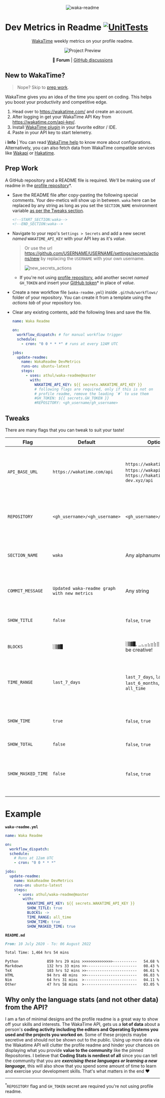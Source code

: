 <center>

![waka-readme](https://socialify.git.ci/athul/waka-readme/image?description=1&forks=1&name=1&pulls=1&stargazers=1&theme=Light)

</center>

# Dev Metrics in Readme [![UnitTests](https://github.com/athul/waka-readme/actions/workflows/testing.yml/badge.svg)](https://github.com/athul/waka-readme/actions/workflows/testing.yml)

<center>

[WakaTime](https://wakatime.com) weekly metrics on your profile readme.

![Project Preview](https://user-images.githubusercontent.com/8397274/87243943-e6b45c00-c457-11ea-94c9-2aa0bf241be8.png)

:speech_balloon: **Forum** | [GitHub discussions][gh_discuss]

</center>

## New to WakaTime?

> Nope? Skip to [prep work](#prep-work).

WakaTime gives you an idea of the time you spent on coding. This helps you boost your productivity and competitive edge.

1. Head over to <https://wakatime.com/> and create an account.
2. After logging in get your WakaTime API Key from <https://wakatime.com/api-key/>.
3. Install [WakaTime plugin][waka_plugins] in your favorite editor / IDE.
4. Paste in your API key to start telemetry.

:information_source: **Info** | You can read [WakaTime help][waka_help] to know more about configurations.
Alternatively, you can also fetch data from WakaTime compatible services like [Wakapi][wakapi] or [Hakatime][hakatime].

## Prep Work

A GitHub repository and a README file is required. We'll be making use of readme in the [profile repository][profile_readme]\*.

- Save the README file after copy-pasting the following special comments. Your dev-metics will show up in between. `waka` here can be replaced by any string as long as you set the `SECTION_NAME` environment variable [as per the Tweaks section](tweaks).

  ```md
  <!--START_SECTION:waka-->
  <!--END_SECTION:waka-->
  ```

- Navigate to your repo's `Settings > Secrets` and add a new secret _named_ `WAKATIME_API_KEY` with your API key as it's _value_.

  > Or use the url <https://github.com/USERNAME/USERNAME/settings/secrets/actions/new> by replacing the `USERNAME` with your own username.
  >
  > ![new_secrets_actions][new_secrets_actions]

  - If you're not using [profile repository][profile_readme], add another secret _named_ `GH_TOKEN` and insert your [GitHub token][gh_access_token]\* in place of _value_.

- Create a new workflow file (`waka-readme.yml`) inside `.github/workflows/` folder of your repository. You can create it from a template using the _actions tab_ of your repository too.
- Clear any existing contents, add the following lines and save the file.

  ```yml
  name: Waka Readme

  on:
    workflow_dispatch: # for manual workflow trigger
    schedule:
      - cron: "0 0 * * *" # runs at every 12AM UTC

  jobs:
    update-readme:
      name: WakaReadme DevMetrics
      runs-on: ubuntu-latest
      steps:
        - uses: athul/waka-readme@master
          with:
            WAKATIME_API_KEY: ${{ secrets.WAKATIME_API_KEY }}
            # following flags are required, only if this is not on
            # profile readme, remove the leading `#` to use them
            #GH_TOKEN: ${{ secrets.GH_TOKEN }}
            #REPOSITORY: <gh_username/gh_username>
  ```

## Tweaks

There are many flags that you can tweak to suit your taste!

| Flag               | Default                                      | Options                                                                                  | Meaning                                                                                                 |
| ------------------ | -------------------------------------------- | ---------------------------------------------------------------------------------------- | ------------------------------------------------------------------------------------------------------- |
| `API_BASE_URL`     | `https://wakatime.com/api`                   | `https://wakatime.com/api`, `https://wakapi.dev/api`, `https://hakatime.mtx-dev.xyz/api` | Integration with WakaTime compatible services like [Wakapi][wakapi] & [Hakatime][hakatime] are possible |
| `REPOSITORY`       | `<gh_username>/<gh_username>`                | `<gh_username>/<repo_name>`                                                              | Waka-readme stats will appear on the provided repository                                                |
| `SECTION_NAME`     | `waka`                                       | Any alphanumeric string                                                                  | The generator will look for this section to fill up the readme.                                         |
| `COMMIT_MESSAGE`   | `Updated waka-readme graph with new metrics` | Any string                                                                               | Messaged used when committing updated stats                                                             |
| `SHOW_TITLE`       | `false`                                      | `false`, `true`                                                                          | Add title to waka-readme stats blob                                                                     |
| `BLOCKS`           | `░▒▓█`                                       | `░▒▓█`, `⣀⣄⣤⣦⣶⣷⣿`, `-#`, you can be creative!                                            | Ascii art used to build stats graph                                                                     |
| `TIME_RANGE`       | `last_7_days`                                | `last_7_days`, `last_30_days`, `last_6_months`, `last_year`, `all_time`                  | String representing a dispensation from which stats are aggregated                                      |
| `SHOW_TIME`        | `true`                                       | `false`, `true`                                                                          | Displays the amount of time spent for each language                                                     |
| `SHOW_TOTAL`       | `false`                                      | `false`, `true`                                                                          | Show total coding time                                                                                  |
| `SHOW_MASKED_TIME` | `false`                                      | `false`, `true`                                                                          | Adds total coding time including unclassified languages (overrides: `SHOW_TOTAL`)                       |

# Example

**`waka-readme.yml`**

```yml
name: Waka Readme

on:
  workflow_dispatch:
  schedule:
    # Runs at 12am UTC
    - cron: "0 0 * * *"

jobs:
  update-readme:
    name: WakaReadme DevMetrics
    runs-on: ubuntu-latest
    steps:
      - uses: athul/waka-readme@master
        with:
          WAKATIME_API_KEY: ${{ secrets.WAKATIME_API_KEY }}
          SHOW_TITLE: true
          BLOCKS: ->
          TIME_RANGE: all_time
          SHOW_TIME: true
          SHOW_MASKED_TIME: true
```

**`README.md`**

```md
From: 10 July 2020 - To: 06 August 2022

Total Time: 1,464 hrs 54 mins

Python             859 hrs 29 mins >>>>>>>>>>>>>>-----------   54.68 %
Markdown           132 hrs 33 mins >>-----------------------   08.43 %
TeX                103 hrs 52 mins >>-----------------------   06.61 %
HTML               94 hrs 48 mins  >>-----------------------   06.03 %
Nim                64 hrs 31 mins  >------------------------   04.11 %
Other              47 hrs 58 mins  >------------------------   03.05 %
```

## Why only the language stats (and not other data) from the API?

I am a fan of minimal designs and the profile readme is a great way to show off your skills and interests. The WakaTime API, gets us a **lot of data** about a person's **coding activity including the editors and Operating Systems you used and the projects you worked on**. Some of these projects maybe secretive and should not be shown out to the public. Using up more data via the Wakatime API will clutter the profile readme and hinder your chances on displaying what you provide **value to the community** like the pinned Repositories. I believe that **Coding Stats is nerdiest of all** since you can tell the community that you are **_exercising these languages or learning a new language_**, this will also show that you spend some amount of time to learn and exercise your development skills. That's what matters in the end :heart:

---

<sup>\*</sup>`REPOSITORY` flag and `GH_TOKEN` secret are required you're not using profile readme.

[//]: #(Links)
[wakapi]: https://wakapi.dev
[hakatime]: https://github.com/mujx/hakatime
[waka_plugins]: https://wakatime.com/plugins
[waka_help]: https://wakatime.com/help/editors
[profile_readme]: https://docs.github.com/en/account-and-profile/setting-up-and-managing-your-github-profile/customizing-your-profile/managing-your-profile-readme
[new_secrets_actions]: https://user-images.githubusercontent.com/52720626/151221742-bc37d139-2bb3-4554-b27c-46b107d1f408.png
[gh_access_token]: https://docs.github.com/en/actions/configuring-and-managing-workflows/authenticating-with-the-github_token
[gh_discuss]: https://github.com/athul/waka-readme/discussions
